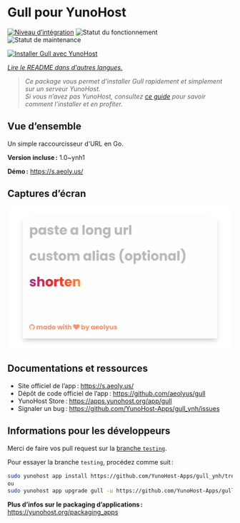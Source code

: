 <!--
Nota bene : ce README est automatiquement généré par <https://github.com/YunoHost/apps/tree/master/tools/readme_generator>
Il NE doit PAS être modifié à la main.
-->

# Gull pour YunoHost

[![Niveau d’intégration](https://apps.yunohost.org/badge/integration/gull)](https://ci-apps.yunohost.org/ci/apps/gull/)
![Statut du fonctionnement](https://apps.yunohost.org/badge/state/gull)
![Statut de maintenance](https://apps.yunohost.org/badge/maintained/gull)

[![Installer Gull avec YunoHost](https://install-app.yunohost.org/install-with-yunohost.svg)](https://install-app.yunohost.org/?app=gull)

*[Lire le README dans d'autres langues.](./ALL_README.md)*

> *Ce package vous permet d’installer Gull rapidement et simplement sur un serveur YunoHost.*  
> *Si vous n’avez pas YunoHost, consultez [ce guide](https://yunohost.org/install) pour savoir comment l’installer et en profiter.*

## Vue d’ensemble

Un simple raccourcisseur d'URL en Go.


**Version incluse :** 1.0~ynh1

**Démo :** <https://s.aeoly.us/>

## Captures d’écran

![Capture d’écran de Gull](./doc/screenshots/screenshot.png)

## Documentations et ressources

- Site officiel de l’app : <https://s.aeoly.us/>
- Dépôt de code officiel de l’app : <https://github.com/aeolyus/gull>
- YunoHost Store : <https://apps.yunohost.org/app/gull>
- Signaler un bug : <https://github.com/YunoHost-Apps/gull_ynh/issues>

## Informations pour les développeurs

Merci de faire vos pull request sur la [branche `testing`](https://github.com/YunoHost-Apps/gull_ynh/tree/testing).

Pour essayer la branche `testing`, procédez comme suit :

```bash
sudo yunohost app install https://github.com/YunoHost-Apps/gull_ynh/tree/testing --debug
ou
sudo yunohost app upgrade gull -u https://github.com/YunoHost-Apps/gull_ynh/tree/testing --debug
```

**Plus d’infos sur le packaging d’applications :** <https://yunohost.org/packaging_apps>
